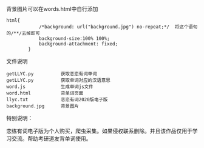 背景图片可以在words.html中自行添加

```
html{
			/*background: url("background.jpg") no-repeat;*/  将这个语句的/**/去掉即可
			background-size:100% 100%;
			background-attachment: fixed;
		}
```

文件说明

```
getLLYC.py          获取恋恋有词单词
getLLYC.py          获取单词对应的汉语意思
word.js             生成单词js文件
word.html           背单词页面
llyc.txt            恋恋有词2020版电子版
background.jpg      背景图片  
```

 特别说明：

恋练有词电子版为个人购买，爬虫采集。如果侵权联系删除。并且该作品仅用于学习交流。帮助考研道友背单词使用。